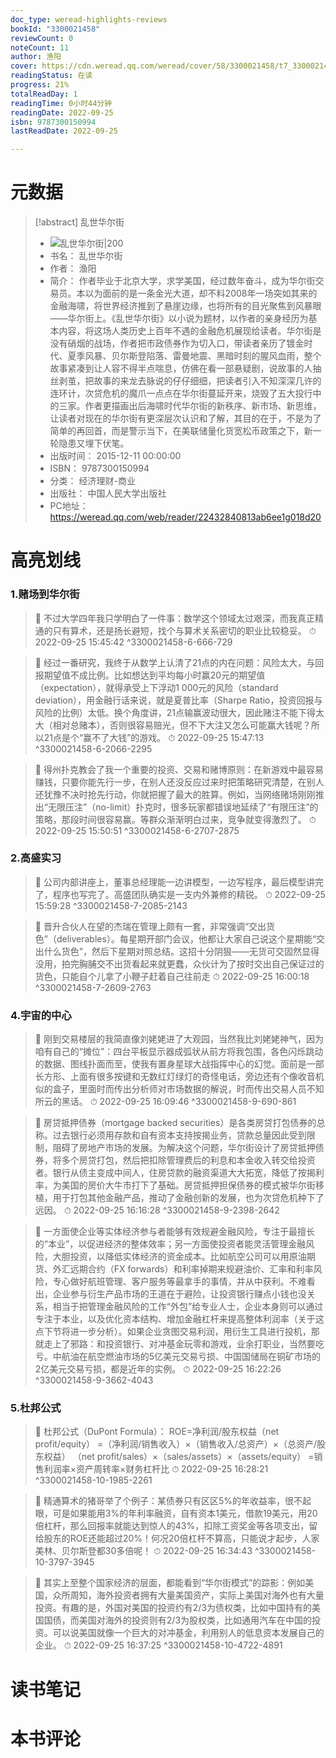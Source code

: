 ```yaml
---
doc_type: weread-highlights-reviews
bookId: "3300021458"
reviewCount: 0
noteCount: 11
author: 渔阳
cover: https://cdn.weread.qq.com/weread/cover/58/3300021458/t7_3300021458.jpg
readingStatus: 在读
progress: 21%
totalReadDay: 1
readingTime: 0小时44分钟
readingDate: 2022-09-25
isbn: 9787300150994
lastReadDate: 2022-09-25

---
```

# 元数据
> [!abstract] 乱世华尔街
> - ![ 乱世华尔街|200](https://cdn.weread.qq.com/weread/cover/58/3300021458/t7_3300021458.jpg)
> - 书名： 乱世华尔街
> - 作者： 渔阳
> - 简介： 作者毕业于北京大学，求学美国，经过数年奋斗，成为华尔街交易员。本以为面前的是一条金光大道，却不料2008年一场突如其来的金融海啸，将世界经济推到了悬崖边缘，也将所有的目光聚焦到风暴眼——华尔街上。《乱世华尔街》以小说为题材，以作者的亲身经历为基本内容，将这场人类历史上百年不遇的金融危机展现给读者。华尔街是没有硝烟的战场，作者把市政债券作为切入口，带读者亲历了镀金时代、夏季风暴、贝尔斯登陷落、雷曼地震、黑暗时刻的腥风血雨，整个故事紧凑到让人容不得半点喘息，仿佛在看一部悬疑剧，说故事的人抽丝剥茧，把故事的来龙去脉说的仔仔细细，把读者引入不知深深几许的连环计，次贷危机的魔爪一点点在华尔街蔓延开来，烧毁了五大投行中的三家。作者更描画出后海啸时代华尔街的新秩序、新市场、新思维，让读者对现在的华尔街有更深层次认识和了解，其目的在于，不是为了简单的再回首，而是警示当下，在美联储量化货宽松币政策之下，新一轮隐患又埋下伏笔。
> - 出版时间： 2015-12-11 00:00:00
> - ISBN： 9787300150994
> - 分类： 经济理财-商业
> - 出版社： 中国人民大学出版社
> - PC地址：https://weread.qq.com/web/reader/22432840813ab6ee1g018d20

# 高亮划线

### 1.赌场到华尔街

> 📌 不过大学四年我只学明白了一件事：数学这个领域太过艰深，而我真正精通的只有算术，还是扬长避短，找个与算术关系密切的职业比较稳妥。 
> ⏱ 2022-09-25 15:45:42 ^3300021458-6-666-729

> 📌 经过一番研究，我终于从数学上认清了21点的内在问题：风险太大，与回报期望值不成比例。比如想达到平均每小时赢20元的期望值（expectation），就得承受上下浮动1 000元的风险（standard deviation），用金融行话来说，就是夏普比率（Sharpe Ratio，投资回报与风险的比例）太低。换个角度讲，21点输赢波动很大，因此赌注不能下得太大（相对总赌本），否则很容易赔光，但不下大注又怎么可能赢大钱呢？所以21点是个“赢不了大钱”的游戏。 
> ⏱ 2022-09-25 15:47:13 ^3300021458-6-2066-2295

> 📌 得州扑克教会了我一个重要的投资、交易和赌博原则：在新游戏中最容易赚钱，只要你能先行一步，在别人还没反应过来时把策略研究清楚，在别人还犹豫不决时抢先行动，你就把握了最大的胜算。例如，当网络赌场刚刚推出“无限压注”（no-limit）扑克时，很多玩家都错误地延续了“有限压注”的策略，那段时间很容易赢。等群众渐渐明白过来，竞争就变得激烈了。 
> ⏱ 2022-09-25 15:50:51 ^3300021458-6-2707-2875

### 2.高盛实习

> 📌 公司内部讲座上，董事总经理能一边讲模型，一边写程序，最后模型讲完了，程序也写完了。高盛团队确实是一支内外兼修的精锐。 
> ⏱ 2022-09-25 15:59:28 ^3300021458-7-2085-2143

> 📌 晋升合伙人在望的杰瑞在管理上颇有一套，非常强调“交出货色”（deliverables）。每星期开部门会议，他都让大家自己说这个星期能“交出什么货色”，然后下星期对照总结。这招十分阴狠——无货可交固然显得没用，拍完胸脯交不出货看起来就更蠢，众伙计为了按时交出自己保证过的货色，只能自个儿拿了小鞭子赶着自己往前走 
> ⏱ 2022-09-25 16:00:18 ^3300021458-7-2609-2763

### 4.宇宙的中心

> 📌 刚到交易楼层的我简直像刘姥姥进了大观园，当然我比刘姥姥神气，因为咱有自己的“摊位”：四台平板显示器成弧状从前方将我包围，各色闪烁跳动的数据、图线扑面而至，使我有置身星球大战指挥中心的幻觉。面前是一部长方形、上面有很多按键和无数红灯绿灯的奇怪电话，旁边还有个像收音机似的盒子，里面时而传出分析师对市场数据的解说，时而传出交易人员不知所云的黑话。 
> ⏱ 2022-09-25 16:09:46 ^3300021458-9-690-861

> 📌 房贷抵押债券（mortgage backed securities）是各类房贷打包债券的总称。过去银行必须用存款和自有资本支持按揭业务，贷款总量因此受到限制，阻碍了房地产市场的发展。为解决这个问题，华尔街设计了房贷抵押债券，将多个房贷打包，然后把扣除管理费后的利息和本金收入转交给投资者。银行从债主变成中间人，住房贷款的融资渠道大大拓宽，降低了按揭利率，为美国的房价大牛市打下了基础。房贷抵押担保债券的模式被华尔街移植，用于打包其他金融产品，推动了金融创新的发展，也为次贷危机种下了远因。 
> ⏱ 2022-09-25 16:16:28 ^3300021458-9-2398-2642

> 📌 一方面使企业等实体经济参与者能够有效规避金融风险，专注于最擅长的“本业”，以促进经济的整体效率；另一方面使投资者能灵活管理金融风险，大胆投资，以降低实体经济的资金成本。比如航空公司可以用原油期货、外汇远期合约（FX forwards）和利率掉期来规避油价、汇率和利率风险，专心做好航班管理、客户服务等最拿手的事情，并从中获利。不难看出，企业参与衍生产品市场的王道在于避险，让投资银行赚点小钱也没关系，相当于把管理金融风险的工作“外包”给专业人士，企业本身则可以通过专注于本业，以及优化资本结构、增加金融杠杆来提高整体利润率（关于这点下节将进一步分析）。如果企业贪图交易利润，用衍生工具进行投机，那就走上了邪路：和投资银行、对冲基金玩零和游戏，业余打职业，当然要吃亏。中航油在航空燃油市场的5亿美元交易亏损、中国国储局在铜矿市场的2亿美元交易亏损，都是近年的实例。 
> ⏱ 2022-09-25 16:22:26 ^3300021458-9-3662-4043

### 5.杜邦公式

> 📌 杜邦公式（DuPont Formula）：
   ROE=净利润/股东权益（net profit/equity）
   =（净利润/销售收入）×（销售收入/总资产）×（总资产/股东权益）
   （net profit/sales）×（sales/assets）×（assets/equity）
   =销售利润率×资产周转率×财务杠杆比 
> ⏱ 2022-09-25 16:28:21 ^3300021458-10-1985-2261

> 📌 精通算术的猪哥举了个例子：某债券只有区区5%的年收益率，很不起眼，可是如果能用3%的年利率融资，自有资本1美元，借款19美元，用20倍杠杆，那么回报率就能达到惊人的43%，扣除工资奖金等各项支出，留给股东的ROE还能超过20%！何况20倍杠杆不算高，只能说才起步，人家美林、贝尔斯登都30多倍呢！ 
> ⏱ 2022-09-25 16:34:43 ^3300021458-10-3797-3945

> 📌 其实上至整个国家经济的层面，都能看到“华尔街模式”的踪影：例如美国，众所周知，海外投资者拥有大量美国资产，实际上美国对海外也有大量投资。有趣的是，外国对美国的投资约有2/3为债权类，比如中国持有的美国国债，而美国对海外的投资则有2/3为股权类，比如通用汽车在中国的投资。可以说美国就像一个巨大的对冲基金，利用别人的低息资本发展自己的企业。 
> ⏱ 2022-09-25 16:37:25 ^3300021458-10-4722-4891

# 读书笔记

# 本书评论

